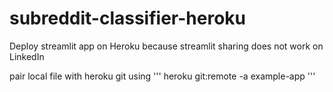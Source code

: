 # subreddit-classifier-heroku
Deploy streamlit app on Heroku because streamlit sharing does not work on LinkedIn

pair local file with heroku git using
'''
heroku git:remote -a example-app
'''
